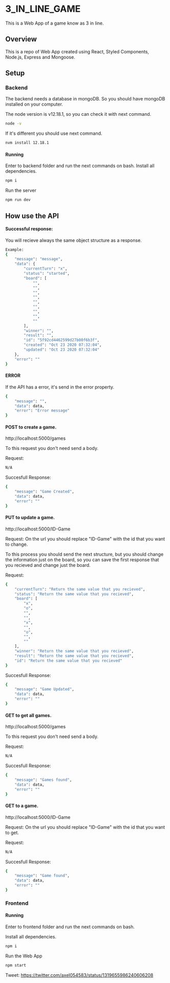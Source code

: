 # 3_IN_LINE_GAME
This is a Web App of a game know as 3 in line.

## Overview
This is a repo of Web App created using React, Styled Components, Node.js, Express and Mongoose.

## Setup
### Backend
The backend needs a database in mongoDB. So you should have mongoDB installed on your computer.

The node version is v12.18.1, so you can check it with next command.
```bash 
node -v 
```

If it's different you should use next command.
```bash 
nvm install 12.18.1
```

#### Running
Enter to backend folder and run the next commands on bash.
Install all dependencies.
```bash 
npm i 
```
Run the server
```bash 
npm run dev 
```
## How use the API
#### Successful response: 
You will recieve always the same object structure as a response.
```bash 
Example:
{
    "message": "message",
    "data": {
        "currentTurn": "x",
        "status": "started",
        "board": [
            "",
            "",
            "",
            "",
            "",
            "",
            "",
            "",
            ""
        ],
        "winner": "",
        "result": "",
        "id": "5f92cd4462599d27b00f6b3f",
        "created": "Oct 23 2020 07:32:04",
        "updated": "Oct 23 2020 07:32:04"
    },
    "error": ""
}
```

#### ERROR
If the API has a error, it's send in the error property. 
```bash 
{
    "message": "",
    "data": data,
    "error": "Error message"
}
```

#### POST to create a game.
  http://localhost:5000/games
  
To this request you don't need send a body.

  Request:
```bash 
N/A
```  
  Succesfull Response:  
```bash 
{
    "message": "Game Created",
    "data": data,
    "error": ""
}
```
#### PUT to update a game.
  http://localhost:5000/ID-Game
  
Request: On the url you should replace "ID-Game" with the id that you want to change.
  
To this process you should send the next structure, but you should change the information just on the board, so you can save the first response that you recieved and change just the board.

Request:
```bash 
{
    "currentTurn": "Return the same value that you recieved",
    "status": "Return the same value that you recieved",
    "board": [
        "x",
        "o",
        "",
        "",
        "x",
        "",
        "o",
        "",
        ""
    ],
    "winner": "Return the same value that you recieved",
    "result": "Return the same value that you recieved",
    "id": "Return the same value that you recieved"
}
```
  Succesfull Response:  
```bash 
{
    "message": "Game Updated",
    "data": data,
    "error": ""
}
```

#### GET to get all games.
  http://localhost:5000/games 
  
To this request you don't need send a body.

  Request:
```bash 
N/A
```  
  Succesfull Response:  
```bash 
{
    "message": "Games found",
    "data": data,
    "error": ""
}
```

#### GET to a game.
  http://localhost:5000/ID-Game
  
Request: On the url you should replace "ID-Game" with the id that you want to get.

  Request:
```bash 
N/A
```  
  Succesfull Response:  
```bash 
{
    "message": "Game found",
    "data": data,
    "error": ""
}
```


### Frontend
#### Running
Enter to frontend folder and run the next commands on bash.

Install all dependencies.
```bash 
npm i 
```
Run the Web App
```bash 
npm start 
```

Tweet: https://twitter.com/axel054583/status/1319655986240606208
